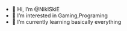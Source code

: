 - 👋 Hi, I’m @NikISkiE
- 👀 I’m interested in Gaming,Programing
- 🌱 I’m currently learning basically everything

<!---
NikISkiE/NikISkiE is a ✨ special ✨ repository because its `README.md` (this file) appears on your GitHub profile.
You can click the Preview link to take a look at your changes.
--->
